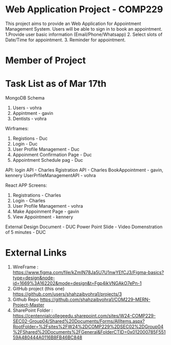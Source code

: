 # Web Application Project - COMP229 

This project aims to provide an Web Application for Appointment Management System. 
Users will be able to sign in to book an appointment.
  1.Provide user basic information (Email/Phone/Whatsapp) 
  2. Select slots of Date/Time for appointment. 
  3. Reminder for appointment. 

# Member of Project


# Task List as of Mar 17th 

MongoDB Schema
  1. Users - vohra
  2. Appintment - gavin
  3. Dentists - vohra

Wirframes:
  1. Registions - Duc
  2. Login - Duc
  3. User Profile Management - Duc
  4. Appoinment Confirmation Page - Duc
  5. Appointment Schedule pag - Duc

API:
  login API - Charles
  Rgistration API - Charles
  BookAppointment - gavin, kennery 
  UserPrfileManagementAPI - vohra

React APP Screens:
  1. Registrations - Charles
  2. Login - Charles
  3. User Profile Management - vohra
  4. Make Appoinment Page - gavin
  5. View Appointment - kennery



External Design Document - DUC
Power Point Slide - 
Video Domenstration of 5 minutes - DUC



# External Links 
  1. WireFrame : https://www.figma.com/file/kZmIN78Ja5U7U1nwYEfCJ3/Figma-basics?type=design&node-id=1669%3A162202&mode=design&t=Fgp4ikVNGAkO7ePn-1
  2. GitHub project (this one) https://github.com/users/shahzaibvohra1/projects/3
  3. Github Repo https://github.com/shahzaibvohra1/COM229-MERN-Project-Master
  4. SharePoint Folder : https://centennialcollegeedu.sharepoint.com/sites/W24-COMP229-SEC02-Group04/Shared%20Documents/Forms/AllItems.aspx?RootFolder=%2Fsites%2FW24%2DCOMP229%2DSEC02%2DGroup04%2FShared%20Documents%2FGeneral&FolderCTID=0x012000785F55159A480444A0116B8FB46BC848  